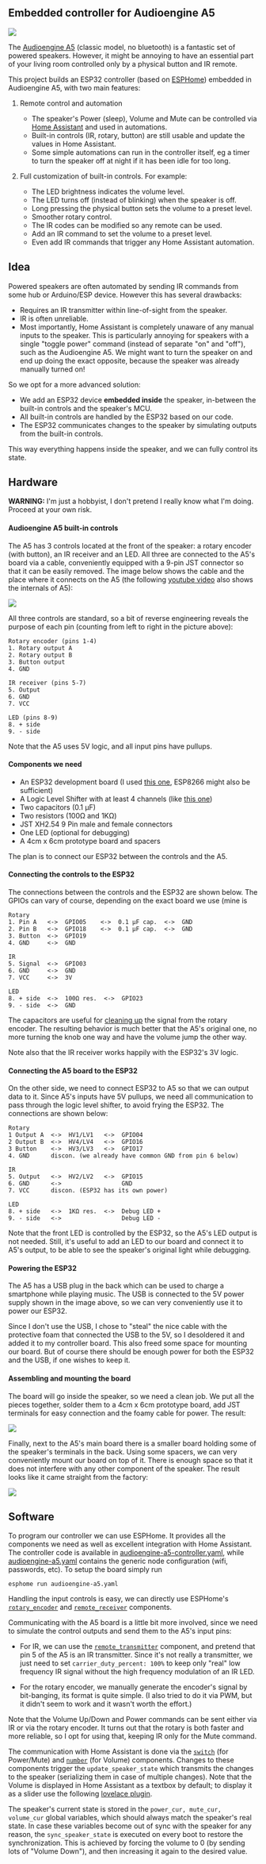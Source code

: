 ## Embedded controller for Audioengine A5

![](images/home-assistant-ui.png)

The [Audioengine
A5](https://audioengineusa.com/shop/poweredspeakers/a5-plus-classic-speakers/)
(classic model, no bluetooth) is a fantastic set of powered speakers. However,
it might be annoying to have an essential part of your living room controlled
only by a physical button and IR remote.

This project builds an ESP32 controller (based on [ESPHome](https://esphome.io/))
embedded in Audioengine A5, with two main features:

1. Remote control and automation
    - The speaker's Power (sleep), Volume and Mute can be controlled via [Home Assistant](https://home-assistant.io/) and used in automations.
    - Built-in controls (IR, rotary, button) are still usable and update the values
        in Home Assistant.
    - Some simple automations can run in the controller itself, eg a timer to
      turn the speaker off at night if it has been idle for too long.

2. Full customization of built-in controls. For example:
    - The LED brightness indicates the volume level.
    - The LED turns off (instead of blinking) when the speaker is off.
    - Long pressing the physical button sets the volume to a preset level.
    - Smoother rotary control.
    - The IR codes can be modified so any remote can be used.
    - Add an IR command to set the volume to a preset level.
    - Even add IR commands that trigger any Home Assistant
    automation.


## Idea

Powered speakers are often automated by sending IR commands from some hub
or Arduino/ESP device. However this has several drawbacks:

- Requires an IR transmitter within line-of-sight from the speaker.
- IR is often unreliable.
- Most importantly, Home Assistant is completely unaware of any manual inputs to
the speaker. This is particularly annoying for speakers with a single "toggle
power"  command (instead of separate "on" and "off"), such as the Audioengine
A5.  We might want to turn the speaker on and end up doing the exact opposite,
because the speaker was already manually turned on!

So we opt for a more advanced solution:
- We add an ESP32 device __embedded inside__ the speaker, in-between the
built-in controls and the speaker's MCU.
- All built-in controls are handled by the ESP32 based on our code.
- The ESP32 communicates changes to the speaker by simulating
    outputs from the built-in controls.

This way everything happens inside the speaker, and we can fully control
its state.

## Hardware

__WARNING:__ I'm just a hobbyist, I don't pretend I really know what I'm doing. Proceed at your own risk.

#### Audioengine A5 built-in controls

The A5 has 3 controls located at the front of the speaker: a rotary encoder (with button), an IR receiver and an LED. All three are connected to the
A5's board via a cable, conveniently equipped with a 9-pin JST connector
so that it can be easily removed.
The image below shows the cable and the place where it connects on the A5
(the following [youtube video](https://www.youtube.com/watch?v=RtI95P0j_7A)
also shows the internals of A5):

![](images/speaker-board.svg)

All three controls are standard, so a bit of reverse engineering reveals
the purpose of each pin (counting from left to right in the picture above):

```
Rotary encoder (pins 1-4)
1. Rotary output A
2. Rotary output B
3. Button output
4. GND

IR receiver (pins 5-7)
5. Output
6. GND
7. VCC

LED (pins 8-9)
8. + side
9. - side
```
Note that the A5 uses 5V logic, and all input pins have pullups.


#### Components we need

- An ESP32 development board (I used [this one](https://www.mischianti.org/wp-content/uploads/2020/11/ESP32-DOIT-DEV-KIT-v1-pinout-mischianti.png), ESP8266 might also be sufficient)
- A Logic Level Shifter with at least 4 channels (like [this one](https://github.com/sparkfun/Logic_Level_Bidirectional))
- Two capacitors (0.1 μF)
- Two resistors (100Ω and 1KΩ)
- JST XH2.54 9 Pin male and female connectors
- One LED (optional for debugging)
- A 4cm x 6cm prototype board and spacers

The plan is to connect our ESP32 between the controls and the A5.


#### Connecting the controls to the ESP32

The connections between the controls and the ESP32 are shown below.
The GPIOs can vary of course, depending on the exact board we use
(mine is 
```
Rotary
1. Pin A   <->  GPIO05    <->  0.1 μF cap.  <->  GND
2. Pin B   <->  GPIO18    <->  0.1 μF cap.  <->  GND
3. Button  <->  GPIO19
4. GND     <->  GND

IR
5. Signal  <->  GPIO03
6. GND     <->  GND
7. VCC     <->  3V

LED
8. + side  <->  100Ω res.  <->  GPIO23
9. - side  <->  GND
```

The capacitors are useful for [cleaning up](https://www.candrian.gr/index.php/3-pin-rotary-encoder-how-to/) the signal from the rotary
encoder. The resulting behavior is much better that the A5's original
one, no more turning the knob one way and have the volume jump the other way.

Note also that the IR receiver works happily with the ESP32's 3V logic.


#### Connecting the A5 board to the ESP32

On the other side, we need to connect ESP32 to A5 so that we can output data to
it. Since A5's inputs have 5V pullups, we need all communication to pass through
the logic level shifter, to avoid frying the ESP32.  The connections are shown
below:

```
Rotary
1 Output A  <->  HV1/LV1   <->  GPIO04
2 Output B  <->  HV4/LV4   <->  GPIO16
3 Button    <->  HV3/LV3   <->  GPIO17
4. GND      discon. (we already have common GND from pin 6 below)

IR
5. Output   <->  HV2/LV2   <->  GPIO15
6. GND      <->                 GND
7. VCC      discon. (ESP32 has its own power)

LED
8. + side   <->  1ΚΩ res.  <->  Debug LED +
9. - side   <->                 Debug LED -
```
Note that the front LED is controlled by the ESP32, so the A5's LED output
is not needed. Still, it's useful to add an LED to our board and connect
it to A5's output, to be able to see the speaker's original light while
debugging.


#### Powering the ESP32

The A5 has a USB plug in the back which can be used to charge a smartphone
while playing music. The USB is connected to the 5V power supply shown
in the image above, so we can very conveniently use it to power our ESP32.

Since I don't use the USB, I chose to "steal" the nice cable with the
protective foam that connected the USB to the 5V, so I desoldered it and
added it to my controller board. This also freed some space for
mounting our board. But of course there should be enough power for
both the ESP32 and the USB, if one wishes to keep it.


#### Assembling and mounting the board

The board will go inside the speaker, so we need a clean job.  We put all the
pieces together, solder them to a 4cm x 6cm prototype board, add JST
terminals for easy connection and the foamy cable for power. The result:

![](images/controller.jpg)

Finally, next to the A5's main board there is a smaller board
holding some of the speaker's terminals in the back. Using some spacers,
we can very conveniently mount our board on top of it. There is
enough space so that it does not interfere with any other component
of the speaker. The result looks like it came straight from the factory:

![](images/controller-installed.jpg)



## Software

To program our controller we can use ESPHome. It provides all the components
we need as well as excellent integration with Home Assistant.
The controller code is available in
[audioengine-a5-controller.yaml](audioengine-a5-controllel.yaml), while
[audioengine-a5.yaml](audioengine-a5.yaml) contains the generic node
configuration (wifi, passwords, etc). To setup the board simply
run
```
esphome run audioengine-a5.yaml
```

Handling the input controls is easy, we can directly use ESPHome's
[`rotary_encoder`](https://esphome.io/components/sensor/rotary_encoder.html) and
[`remote_receiver`](https://esphome.io/components/remote_receiver.html)
components.

Communicating with the A5 board is a little bit more involved, since we need to
simulate the control outputs and send them to the A5's input pins:
- For IR, we can use the
[`remote_transmitter`](https://esphome.io/components/remote_transmitter.html)
component, and pretend that pin 5 of the A5 is an IR transmitter.
Since it's not really a transmitter, we just need to set
`carrier_duty_percent: 100%` to keep only "real" low frequency IR signal
without the high frequency modulation of an IR LED.

- For the rotary encoder, we manually generate the encoder's signal
by bit-banging, its format is quite simple. (I also tried to do it
via PWM, but it didn't seem to work and it wasn't worth the effort.)

Note that the Volume Up/Down and Power commands can be sent either via
IR or via the rotary encoder. It turns out that the rotary is both faster
and more reliable, so I opt for using that, keeping IR only for the Mute
command.

The communication with Home Assistant is done via the
[`switch`](https://esphome.io/components/switch/gpio.html) (for Power/Mute)
and [`number`](https://esphome.io/components/number/template.html) (for Volume)
components.
Changes to these components trigger the `update_speaker_state` which
transmits the changes to the speaker (serializing them in case of multiple changes).
Note that the Volume is displayed in Home Assistant as a textbox by default;
to display it as a slider use the following [lovelace
plugin](https://github.com/thomasloven/lovelace-slider-entity-row).

The speaker's current state is stored in the `power_cur, mute_cur, volume_cur`
global variables, which should always match the speaker's real state.
In case these variables become out of sync with the speaker for any reason,
the `sync_speaker_state` is executed on every boot to restore the synchronization.
This is achieved by forcing the volume to 0 (by sending lots of "Volume Down"),
and then increasing it again to the desired value.






